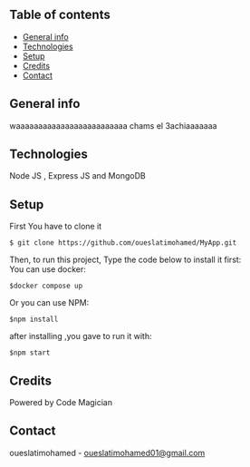 ## Table of contents
* [General info](#general-info)
* [Technologies](#technologies)
* [Setup](#setup)
* [Credits](#credits)
* [Contact](#contact)

## General info

waaaaaaaaaaaaaaaaaaaaaaaaa chams el 3achiaaaaaaa

## Technologies
Node JS ,
Express JS and MongoDB

## Setup

First You have to clone it
```
$ git clone https://github.com/oueslatimohamed/MyApp.git
```
Then, to run this project, Type the code below to install it first:<br>
You can use docker:
```
$docker compose up
```
Or you can use NPM:
```
$npm install
```
after installing ,you gave to run it with:
```
$npm start
```

## Credits
Powered by Code Magician
## Contact

oueslatimohamed - oueslatimohamed01@gmail.com